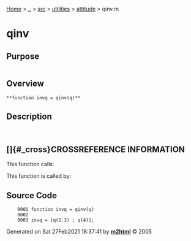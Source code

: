 [Home](../../../../../index.html) \> [..](#) \> [src](#) \> [utilities](#)
\> [attitude](index.md) \> qinv.m



# qinv

## Purpose 

``` 
```

## Overview 

``` 
**function invq = qinv(q)**
```

## Description 

```
 

```

## []{#_cross}CROSSREFERENCE INFORMATION 

This function calls:

This function is called by:

## Source Code 

```
    0001 function invq = qinv(q)
    0002 
    0003 invq = [q(1:3) ; q(4)];
```



Generated on Sat 27Feb2021 18:37:41 by
**[m2html](http://www.artefact.tk/software/matlab/m2html/ "Matlab Documentation in HTML")**
© 2005